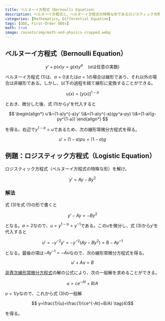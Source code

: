 ```yaml
---
title: ベルヌーイ方程式（Bernoulli Equation）
description: ベルヌーイ方程式と、ベルヌーイ方程式の特殊な形であるロジスティック方程式の解法を学ぶ。
categories: [Mathematics, Differential Equation]
tags: [ODE, First-Order ODEs]
math: true
image: /assets/img/math-and-physics-cropped.webp
---
```

## ベルヌーイ方程式（Bernoulli Equation）

$$ y'+p(x)y=g(x)y^a\quad \text{(}a\text{は任意の実数)}  \tag{1} $$

ベルヌーイ方程式 (1)は、$a=0$または$a=1$の場合は線形であり、それ以外の場合は非線形である。しかし、以下の過程を経て線形に変換することができる。

$$ u(x)=[y(x)]^{1-a} $$

とおき、微分した後、式 (1)から$y'$を代入すると

$$ \begin{align*}
u'&=(1-a)y^{-a}y'
\\&=(1-a)y^{-a}(gy^a-py) 
\\&=(1-a)(g-py^{1-a})
\end{align*} $$

を得る。右辺で$y^{1-a}=u$であるため、次の線形常微分方程式を得る。

$$ u'+(1-a)pu=(1-a)g \tag{2} $$

## 例題：ロジスティック方程式（Logistic Equation）
ロジスティック方程式（ベルヌーイ方程式の特殊な形）を解け。

$$ y'=Ay-By^2 \tag{3} $$

### 解法
式 (3)を式 (1)の形で書くと

$$ y'-Ay=-By^2 $$

となる。$a=2$なので、$u=y^{1-a}=y^{-1}$である。このuを微分し、式 (3)から$y'$を代入すると

$$ u'=-y^{-2}y'=-y^{-2}(Ay-By^2)=B-Ay^{-1} $$

となる。最後の項は$-Ay^{-1}=-Au$なので、次の線形常微分方程式を得る。

$$ u'+Au=B $$

[非斉次線形常微分方程式](/posts/Solution-of-First-Order-Linear-ODE/#非同次線形常微分方程式)の解の公式により、次の一般解を求めることができる。

$$ u=ce^{-At}+B/A $$

$u=1/y$なので、これから式 (3)の一般解

$$ y=\frac{1}{u}=\frac{1}{ce^{-At}+B/A} \tag{4}$$

を得る。
